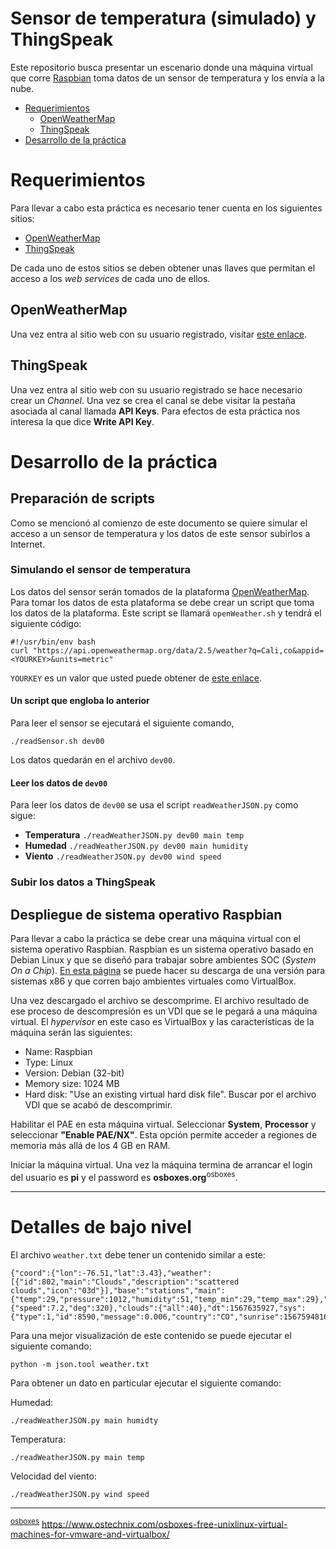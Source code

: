# Sensor de temperatura (simulado) y ThingSpeak

Este repositorio busca presentar un escenario donde una máquina virtual que corre [Raspbian](https://www.raspbian.org/) toma datos de un sensor de temperatura y los envía a la nube.

* [Requerimientos](#requerimientos)
  * [OpenWeatherMap](#openweathermap)
  * [ThingSpeak](#thingspeak)
* [Desarrollo de la práctica](#desarrollo_de_la_practica)

# Requerimientos

Para llevar a cabo esta práctica es necesario tener cuenta en los siguientes sitios:

* [OpenWeatherMap](https://openweathermap.org/)
* [ThingSpeak](https://thingspeak.com/)

De cada uno de estos sitios se deben obtener unas llaves que permitan el acceso a los *web services* de cada uno de ellos.

## OpenWeatherMap

Una vez entra al sitio web con su usuario registrado, visitar [este enlace](https://home.openweathermap.org/api_keys).

## ThingSpeak

Una vez entra al sitio web con su usuario registrado se hace necesario crear un *Channel*. 
Una vez se crea el canal se debe visitar la pestaña asociada al canal llamada **API Keys**.
Para efectos de esta práctica nos interesa la que dice **Write API Key**.

# Desarrollo de la práctica


## Preparación de scripts

Como se mencionó al comienzo de este documento se quiere simular el acceso a un sensor de temperatura y los datos de este sensor subirlos a Internet.

### Simulando el sensor de temperatura

Los datos del sensor serán tomados de la plataforma [OpenWeatherMap](https://home.openweathermap.org/).
Para tomar los datos de esta plataforma se debe crear un script que toma los datos de la plataforma.
Este script se llamará `openWeather.sh` y tendrá el siguiente código:

```
#!/usr/bin/env bash
curl "https://api.openweathermap.org/data/2.5/weather?q=Cali,co&appid=<YOURKEY>&units=metric"
```

`YOURKEY` es un valor que usted puede obtener de [este enlace](https://home.openweathermap.org/api_keys).

#### Un script que engloba lo anterior

Para leer el sensor se ejecutará el siguiente comando,

```
./readSensor.sh dev00
```

Los datos quedarán en el archivo `dev00`.

#### Leer los datos de `dev00`

Para leer los datos de `dev00` se usa el script `readWeatherJSON.py` como sigue:

* **Temperatura** `./readWeatherJSON.py dev00 main temp`
* **Humedad** `./readWeatherJSON.py dev00 main humidity`
* **Viento** `./readWeatherJSON.py dev00 wind speed`

### Subir los datos a ThingSpeak



## Despliegue de sistema operativo Raspbian

Para llevar a cabo la práctica se debe crear una máquina virtual con el sistema operativo Raspbian. 
Raspbian es un sistema operativo basado en Debian Linux y que se diseñó para trabajar sobre ambientes SOC (*System On a Chip*).
[En esta página](https://www.osboxes.org/raspbian/) se puede hacer su descarga de una versión para sistemas x86 y que corren bajo ambientes virtuales como VirtualBox.

Una vez descargado el archivo se descomprime.
El archivo resultado de ese proceso de descompresión es un VDI que se le pegará a una máquina virtual.
El *hypervisor* en este caso es VirtualBox y las características de la máquina serán las siguientes:

* Name: Raspbian
* Type: Linux
* Version: Debian (32-bit)
* Memory size: 1024 MB
* Hard disk: "Use an existing virtual hard disk file". Buscar por el archivo VDI que se acabó de descomprimir.

Habilitar el PAE en esta máquina virtual.
Seleccionar **System**, **Processor** y seleccionar **"Enable PAE/NX"**.
Esta opción permite acceder a regiones de memoria más allá de los 4 GB en RAM.

Iniciar la máquina virtual.
Una vez la máquina termina de arrancar el login del usuario es **pi** y el password es **osboxes.org**<a name="osboxes"><sup>osboxes</sup></a>.


---

# Detalles de bajo nivel

El archivo `weather.txt` debe tener un contenido similar a este:

```
{"coord":{"lon":-76.51,"lat":3.43},"weather":[{"id":802,"main":"Clouds","description":"scattered clouds","icon":"03d"}],"base":"stations","main":{"temp":29,"pressure":1012,"humidity":51,"temp_min":29,"temp_max":29},"visibility":10000,"wind":{"speed":7.2,"deg":320},"clouds":{"all":40},"dt":1567635927,"sys":{"type":1,"id":8590,"message":0.006,"country":"CO","sunrise":1567594816,"sunset":1567638627},"timezone":-18000,"id":3687925,"name":"Cali","cod":200}
```

Para una mejor visualización de este contenido se puede ejecutar el siguiente comando:

```
python -m json.tool weather.txt
```

Para obtener un dato en particular ejecutar el siguiente comando:

Humedad:

```
./readWeatherJSON.py main humidty
```

Temperatura:

```
./readWeatherJSON.py main temp
```

Velocidad del viento:

```
./readWeatherJSON.py wind speed
```
---

<sup>[osboxes](#osboxes)</sup> https://www.ostechnix.com/osboxes-free-unixlinux-virtual-machines-for-vmware-and-virtualbox/
